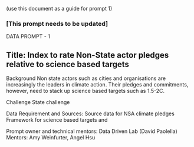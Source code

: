 (use this document as a guide for prompt 1)

### [This prompt needs to be updated]

DATA PROMPT - 1
## Title: Index to rate Non-State actor pledges relative to science based targets
Background
Non state actors such as cities and organisations are increasingly the leaders in climate action. Their pledges and commitments, however, need to stack up science based targets such as 1.5-2C.

Challenge
State challenge

Data Requirement and Sources:
Source data for NSA climate pledges
Framework for science based targets and 

Prompt owner and technical mentors:
Data Driven Lab (David Paolella)
Mentors: Amy Weinfurter, Angel Hsu
